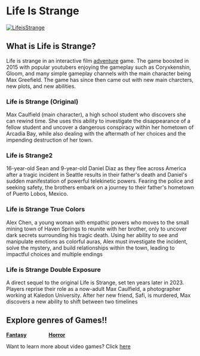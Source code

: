 # Life Is Strange 
[![LifeisStrange](https://upload.wikimedia.org/wikipedia/commons/0/09/Life_Is_Strange.png)](https://lifeisstrange.square-enix-games.com/en-us)
## What is Life is Strange?
Life is strange in an interactive film [adventure][genre1] game. The game boosted in 2015 with popular youtubers enjoying the gameplay such as Coryxkenshin, Gloom, and many simple gameplay channels with the main character being Max Greefield. The game has since then came out with new main charcters, new plots, and new abilities.
### Life is Strange (Original)
Max Caulfield (main character), a high school student who discovers she can rewind time. She uses this ability to investigate the disappearance of a fellow student and uncover a dangerous conspiracy within her hometown of Arcadia Bay, while also dealing with the aftermath of her choices and the impending destruction of her town.

### Life is Strange2
16-year-old Sean and 9-year-old Daniel Diaz as they flee across America after a tragic incident in Seattle results in their father's death and Daniel's sudden manifestation of powerful telekinetic powers. Fearing the police and seeking safety, the brothers embark on a journey to their father's hometown of Puerto Lobos, Mexico.
### Life is Strange True Colors
Alex Chen, a young woman with empathic powers who moves to the small mining town of Haven Springs to reunite with her brother, only to uncover dark secrets surrounding his tragic death. Using her ability to see and manipulate emotions as colorful auras, Alex must investigate the incident, solve the mystery, and build relationships within the town, leading to impactful choices and multiple endings
### Life is Strange Double Exposure 
A direct sequel to the original Life is Strange, set ten years later in 2023. Players reprise their role as a now-adult Max Caulfield, a photographer working at Kaledon University. After her new friend, Safi, is murdered, Max discovers a new ability to shift between two timelines
## Explore genres of Games!!
**[Fantasy](fantasy/fent.md)** &nbsp; &nbsp; &nbsp; &nbsp; &nbsp; &nbsp; &nbsp; **[Horror](horror/horrorfile.md)**

[lifestrange]: https://github.com/319SoftDev/wiki-project-group-row-2/blob/main/videogame/readme.md

[genre1]:https://github.com/319SoftDev/wiki-project-group-row-2/blob/main/videogame/storygame/story.md

Want to learn more about video games? Click [here][another place]

[another place]: https://github.com/319SoftDev/wiki-project-group-row-2/blob/main/videogame/readme.md
